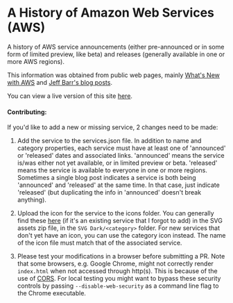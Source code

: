 # A History of Amazon Web Services (AWS)

A history of AWS service announcements (either pre-announced or in some form of limited preview, like beta) and releases (generally available in one or more AWS regions).

This information was obtained from public web pages, mainly <a href="https://aws.amazon.com/new/">What's New with AWS</a> and <a href="https://aws.amazon.com/blogs/aws/author/jbarr/">Jeff Barr's blog posts</a>.

You can view a live version of this site <a href="https://www.awsgeek.com/pages/AWS-History/">here</a>.

#### Contributing:
If you'd like to add a new or missing service, 2 changes need to be made:
1. Add the service to the services.json file. In addition to name and category properties, each service must have at least one of 'announced' or 'released' dates and associated links. 'announced' means the service is/was either not yet available, or in limited preview or beta. 'released' means the service is available to everyone in one or more regions. Sometimes a single blog post indicates a service is both being 'announced' and 'released' at the same time. In that case, just indicate 'released' (but duplicating the info in 'announced' doesn't break anything).

2. Upload the icon for the service to the icons folder. You can generally find these <a href="https://aws.amazon.com/architecture/icons/">here</a> (if it's an existing service that I forgot to add) in the SVG assets zip file, in the ```SVG Dark/<category>``` folder. For new services that don't yet have an icon, you can use the category icon instead. The name of the icon file must match that of the associated service. 

3. Please test your modifications in a browser before submitting a PR. Note that some browsers, e.g. Google Chrome, might not correctly render `index.html` when not accessed through http(s). This is because of the use of [CORS](https://de.wikipedia.org/wiki/Cross-Origin-Request). For local testing you might want to bypass these security controls by passing `--disable-web-security` as a command line flag to the Chrome executable.